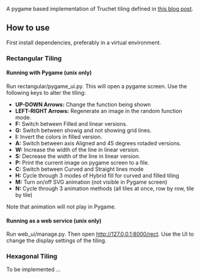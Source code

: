 A pygame based implementation of Truchet tiling defined in [this blog post](https://medium.com/@adbaysal/exploring-truchet-tiles-da61f02981a0).

## How to use
First install dependencies, preferably in a virtual environment.

### Rectangular Tiling

#### Running with Pygame (unix only)
Run rectangular/pygame_ui.py. This will open a pygame screen. Use the following keys to alter the tiling:

* **UP-DOWN Arrows:** Change the function being shown
* **LEFT-RIGHT Arrows:** Regenerate an image in the random function mode.
* **F:** Switch between Filled and linear versions.
* **G:** Switch between showig and not showing grid lines.
* **I:** Invert the colors in filled version.
* **A:** Switch between axis Aligned and 45 degrees rotaded versions.
* **W:** Increase the width of the line in linear version.
* **S:** Decrease the width of the line in linear version.
* **P:** Print the current image on pygame screen to a file.
* **C:** Switch between Curved and Straight lines mode
* **H:** Cycle through 3 modes of Hybrid fill for curved and filled tiling
* **M:** Turn on/off SVG animation (not visible in Pygame screen)
* **N:** Cycle through 3 animation methods (all tiles at once, row by row, tile by tile)

Note that animation will not play in Pygame.

#### Running as a web service (unix only)
Run web_ui/manage.py. Then open http://127.0.0.1:8000/rect. Use the UI to change the display settings of the tiling.

### Hexagonal Tiling
To be implemented ...